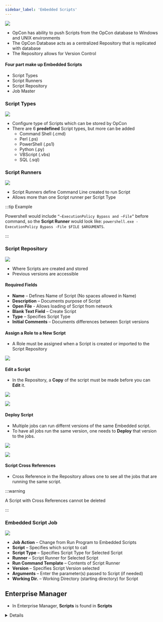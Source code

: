 ```yaml
---
sidebar_label: 'Embedded Scripts'
---
```


![](../static/imgbasic/sm-scripts.png)

* OpCon has ability to push Scripts from the OpCon database to Windows and UNIX environments
* The OpCon Database acts as a centralized Repository that is replicated with database
* The Repository allows for Version Control

#### Four part make up Embedded Scripts

* Script Types
* Script Runners
* Script Repository
* Job Master

### Script Types

![](../static/imgbasic/sm-script-types.png)

* Configure type of Scripts which can be stored by OpCon
* There are 6 **predefined** Script types, but more can be added
  * Command Shell (.cmd)
  * Perl (.ps)
  * PowerShell (.ps1)
  * Python (.py)
  * VBScript (.vbs)
  * SQL (.sql)

### Script Runners

![](../static/imgbasic/sm-script-runners.png)

* Script Runners define Command Line created to run Script
* Allows more than one Script runner per Script Type

:::tip Example

Powershell would include ```“–ExecutionPolicy Bypass and –File”``` before command, so the **Script Runner** would look like: ```powershell.exe -ExecutionPolicy Bypass -File $FILE $ARGUMENTS```.

:::

### Script Repository

![](../static/imgbasic/sm-add-script.png)

* Where Scripts are created and stored
* Previous versions are accessible

#### Required Fields

* **Name** – Defines Name of Script (No spaces allowed in Name)
* **Description** – Documents purpose of Script
* **Open File** - Allows loading of Script from network
* **Blank Text Field** – Create Script 
* **Type** – Specifies Script Type 
* **Initial Comments** – Documents differences between Script versions

#### Assign a Role to a New Script

* A Role must be assigned when a Script is created or imported to the Script Repository

![](../static/imgbasic/sm-assign-role-script.png)

#### Edit a Script

* In the Repository, a **Copy** of the script must be made before you can **Edit** it.

![](../static/imgbasic/sm-copy-script-edit.png)

![](../static/imgbasic/sm-edit-script-version.png)

#### Deploy Script

* Multiple jobs can run differnt versions of the same Embedded script.
* To have all jobs run the same version, one needs to **Deploy** that version to the jobs.

![](../static/imgbasic/sm-deploy-script-button.png)

![](../static/imgbasic/sm-script-deploy.png)

#### Script Cross References

* Cross Reference in the Repository allows one to see all the jobs that are running the same script.

:::warning

A Script with Cross References cannot be deleted

:::

### Embedded Script Job

![](../static/imgbasic/sm-script-in-job-properties.png)

* **Job Action** – Change from Run Program to Embedded Scripts
* **Script** – Specifies which script to call
* **Script Type** – Specifies Script Type for Selected Script
* **Runner** – Script Runner for Selected Script
* **Run Command Template** – Contents of Script Runner
* **Version** – Specifies Script Version selected
* **Arguments** – Enter the parameter(s) passed to Script (if needed)
* **Working Dir.** – Working Directory (starting directory) for Script



## Enterprise Manager

* In Enterprise Manager, **Scripts** is found in **Scripts**

<details>

### Scripts Menu

![](../static/imgbasic/416.png)

### Script Types

![](../static/imgbasic/417.png)

### Script Runners

![](../static/imgbasic/418.png)

### Edit Script/Version Scripts

![](../static/imgbasic/419.png)

### Add Script

![](../static/imgbasic/420.png)

### Assign a Role to a New Script

![](../static/imgbasic/421.png)

### Scripts in Job Properties

![](../static/imgbasic/422.png)

</details>